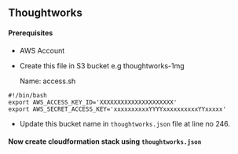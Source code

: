 ## Thoughtworks

#### Prerequisites
- AWS Account
- Create this file in S3 bucket e.g thoughtworks-1mg

  Name: access.sh
```
#!/bin/bash
export AWS_ACCESS_KEY_ID='XXXXXXXXXXXXXXXXXXXXX'
export AWS_SECRET_ACCESS_KEY='xxxxxxxxxxYYYYxxxxxxxxxxYYxxxxx'
```

- Update this bucket name in ```thoughtworks.json``` file at line no 246.

#### Now create cloudformation stack using ```thoughtworks.json```

